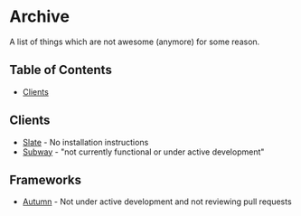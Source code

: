 # Archive

A list of things which are not awesome (anymore) for some reason.

## Table of Contents

- [Clients](#clients)

## Clients

- [Slate](https://github.com/slate/slate) - No installation instructions
- [Subway](https://github.com/thedjpetersen/subway) - "not currently functional or under active development"

## Frameworks

- [Autumn](https://github.com/RISCfuture/autumn) - Not under active development and not reviewing pull requests
